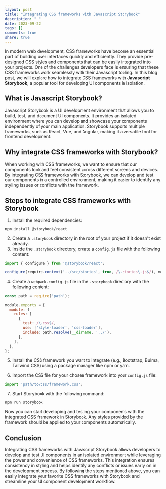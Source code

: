 ```yaml
---
layout: post
title: "Integrating CSS frameworks with Javascript Storybook"
description: " "
date: 2023-09-22
tags: []
comments: true
share: true
---
```


In modern web development, CSS frameworks have become an essential part of building user interfaces quickly and efficiently. They provide pre-designed CSS styles and components that can be easily integrated into your projects. One of the challenges developers face is ensuring that these CSS frameworks work seamlessly with their Javascript tooling. In this blog post, we will explore how to integrate CSS frameworks with **Javascript Storybook**, a popular tool for developing UI components in isolation.

## What is Javascript Storybook?

Javascript Storybook is a UI development environment that allows you to build, test, and document UI components. It provides an isolated environment where you can develop and showcase your components independently of your main application. Storybook supports multiple frameworks, such as React, Vue, and Angular, making it a versatile tool for frontend development.

## Why integrate CSS frameworks with Storybook?

When working with CSS frameworks, we want to ensure that our components look and feel consistent across different screens and devices. By integrating CSS frameworks with Storybook, we can develop and test our components in a controlled environment, making it easier to identify any styling issues or conflicts with the framework.

## Steps to integrate CSS frameworks with Storybook

1. Install the required dependencies:
```
npm install @storybook/react
```
2. Create a `.storybook` directory in the root of your project if it doesn't exist already.
3. Inside the `.storybook` directory, create a `config.js` file with the following content:
```javascript
import { configure } from '@storybook/react';

configure(require.context('../src/stories', true, /\.stories\.js$/), module);
```
4. Create a `webpack.config.js` file in the `.storybook` directory with the following content:
```javascript
const path = require('path');

module.exports = {
  module: {
    rules: [
      {
        test: /\.css$/,
        use: ['style-loader', 'css-loader'],
        include: path.resolve(__dirname, '../'),
      },
    ],
  },
};
```
5. Install the CSS framework you want to integrate (e.g., Bootstrap, Bulma, Tailwind CSS) using a package manager like npm or yarn.

6. Import the CSS file for your chosen framework into your `config.js` file:
```javascript
import 'path/to/css/framework.css';
```

7. Start Storybook with the following command:
```
npm run storybook
```

Now you can start developing and testing your components with the integrated CSS framework in Storybook. Any styles provided by the framework should be applied to your components automatically.

## Conclusion

Integrating CSS frameworks with Javascript Storybook allows developers to develop and test UI components in an isolated environment while leveraging the power and convenience of CSS frameworks. This integration ensures consistency in styling and helps identify any conflicts or issues early on in the development process. By following the steps mentioned above, you can easily integrate your favorite CSS frameworks with Storybook and streamline your UI component development workflow.